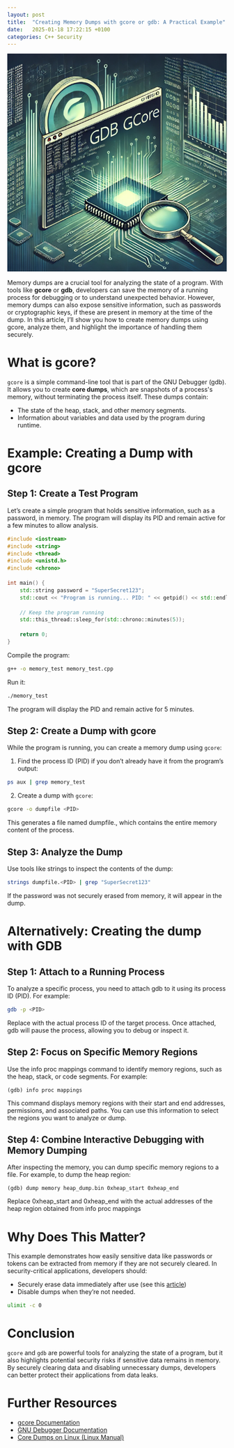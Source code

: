```yaml
---
layout: post
title:  "Creating Memory Dumps with gcore or gdb: A Practical Example"
date:   2025-01-18 17:22:15 +0100
categories: C++ Security
---
```


![Alt-Text](https://github.com/ItsAMeMarcel/blog-resources/blob/main/images/2024-12-18-Memory-dumps/title.png?raw=true)


Memory dumps are a crucial tool for analyzing the state of a program. With tools like **gcore** or **gdb**, developers can save the memory of a running process for debugging or to understand unexpected behavior. However, memory dumps can also expose sensitive information, such as passwords or cryptographic keys, if these are present in memory at the time of the dump. In this article, I’ll show you how to create memory dumps using gcore, analyze them, and highlight the importance of handling them securely.

# What is gcore?

`gcore` is a simple command-line tool that is part of the GNU Debugger (gdb). It allows you to create **core dumps**, which are snapshots of a process's memory, without terminating the process itself. These dumps contain:

- The state of the heap, stack, and other memory segments.
- Information about variables and data used by the program during runtime.

# Example: Creating a Dump with gcore

## **Step 1: Create a Test Program**

Let’s create a simple program that holds sensitive information, such as a password, in memory. The program will display its PID and remain active for a few minutes to allow analysis.

```cpp
#include <iostream>
#include <string>
#include <thread>
#include <unistd.h> 
#include <chrono>

int main() {
    std::string password = "SuperSecret123";
    std::cout << "Program is running... PID: " << getpid() << std::endl;

    // Keep the program running
    std::this_thread::sleep_for(std::chrono::minutes(5));

    return 0;
}
```
Compile the program:

```bash
g++ -o memory_test memory_test.cpp
```
Run it:

```bash
./memory_test
```
The program will display the PID and remain active for 5 minutes.


## **Step 2: Create a Dump with gcore**

While the program is running, you can create a memory dump using `gcore`:

1. Find the process ID (PID) if you don’t already have it from the program’s output:

```bash
ps aux | grep memory_test
```
2. Create a dump with `gcore`:

```bash
gcore -o dumpfile <PID>
```
This generates a file named dumpfile.<PID>, which contains the entire memory content of the process.


## **Step 3: Analyze the Dump**

Use tools like strings to inspect the contents of the dump:

```bash
strings dumpfile.<PID> | grep "SuperSecret123"
```
If the password was not securely erased from memory, it will appear in the dump.


# Alternatively: Creating the dump with GDB

## **Step 1: Attach to a Running Process**

To analyze a specific process, you need to attach gdb to it using its process ID (PID). For example:

```bash
gdb -p <PID>
```
Replace <PID> with the actual process ID of the target process. Once attached, gdb will pause the process, allowing you to debug or inspect it.

## **Step 2: Focus on Specific Memory Regions**

Use the info proc mappings command to identify memory regions, such as the heap, stack, or code segments. For example:

```
(gdb) info proc mappings
```
This command displays memory regions with their start and end addresses, permissions, and associated paths. You can use this information to select the regions you want to analyze or dump.

## **Step 4: Combine Interactive Debugging with Memory Dumping**

After inspecting the memory, you can dump specific memory regions to a file. For example, to dump the heap region:

```
(gdb) dump memory heap_dump.bin 0xheap_start 0xheap_end
```
Replace 0xheap_start and 0xheap_end with the actual addresses of the heap region obtained from info proc mappings


# Why Does This Matter?

This example demonstrates how easily sensitive data like passwords or tokens can be extracted from memory if they are not securely cleared. In security-critical applications, developers should:

- Securely erase data immediately after use (see this [article](https://itsamemarcel.micro.blog/2024/12/06/securely-erasing-memory.html))
- Disable dumps when they’re not needed.

```bash
ulimit -c 0
```
# Conclusion

`gcore` and `gdb` are powerful tools for analyzing the state of a program, but it also highlights potential security risks if sensitive data remains in memory. By securely clearing data and disabling unnecessary dumps, developers can better protect their applications from data leaks.


# Further Resources

- [gcore Documentation](https://man7.org/linux/man-pages/man1/gcore.1.html)
- [GNU Debugger Documentation](https://linux.die.net/man/3/dbg)
- [Core Dumps on Linux (Linux Manual)](https://man7.org/linux/man-pages/man5/core.5.html)
